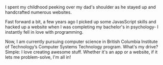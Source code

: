 I spent my childhood peeking over my dad's shoulder as he stayed up and handcrafted numerous websites.

Fast forward a bit, a few years ago I picked up some JavasScript skills and hacked up a website when I was completing my bachelor's in psychology- I instantly fell in love with programming.

Now, I am currently pursuing computer science in British Columbia Institute of Technology’s Computer Systems Technology program. What's my drive? Simple: I love creating awesome stuff. Whether it's an app or a website, if it lets me problem-solve, I'm all in!
